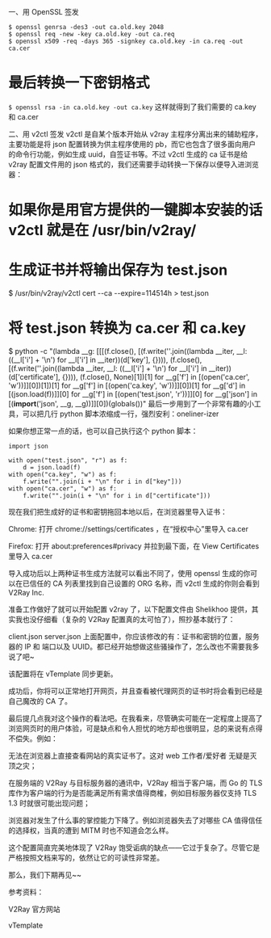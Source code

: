 一、用 OpenSSL 签发
```
$ openssl genrsa -des3 -out ca.old.key 2048
$ openssl req -new -key ca.old.key -out ca.req
$ openssl x509 -req -days 365 -signkey ca.old.key -in ca.req -out ca.cer
```
# 最后转换一下密钥格式
`$ openssl rsa -in ca.old.key -out ca.key`
这样就得到了我们需要的 ca.key 和 ca.cer

二、用 v2ctl 签发
v2ctl 是自某个版本开始从 v2ray 主程序分离出来的辅助程序，主要功能是将 json 配置转换为供主程序使用的 pb，而它也包含了很多面向用户的命令行功能，例如生成 uuid，自签证书等。不过 v2ctl 生成的 ca 证书是给 v2ray 配置文件用的 json 格式的，我们还需要手动转换一下保存以便导入进浏览器：

# 如果你是用官方提供的一键脚本安装的话 v2ctl 就是在 /usr/bin/v2ray/
# 生成证书并将输出保存为 test.json
$ /usr/bin/v2ray/v2ctl cert --ca --expire=114514h > test.json
# 将 test.json 转换为 ca.cer 和 ca.key
$ python -c "(lambda __g: [[[(f.close(), [(f.write(''.join((lambda __iter, __l: ((__l['i'] + '\n') for __l['i'] in __iter))(d['key'], {}))), (f.close(), [(f.write(''.join((lambda __iter, __l: ((__l['i'] + '\n') for __l['i'] in __iter))(d['certificate'], {}))), (f.close(), None)[1])[1] for __g['f'] in [(open('ca.cer', 'w'))]][0])[1])[1] for __g['f'] in [(open('ca.key', 'w'))]][0])[1] for __g['d'] in [(json.load(f))]][0] for __g['f'] in [(open('test.json', 'r'))]][0] for __g['json'] in [(__import__('json', __g, __g))]][0])(globals())"
最后一步用到了一个非常有趣的小工具，可以把几行 python 脚本浓缩成一行，强烈安利：oneliner-izer

如果你想正常一点的话，也可以自己执行这个 python 脚本：
```
import json

with open("test.json", "r") as f:
    d = json.load(f)
with open("ca.key", "w") as f:
    f.write("".join(i + "\n" for i in d["key"]))
with open("ca.cer", "w") as f:
    f.write("".join(i + "\n" for i in d["certificate"]))
```
现在我们把生成好的证书和密钥拖回本地以后，在浏览器里导入证书：

Chrome: 打开 chrome://settings/certificates ，在“授权中心”里导入 ca.cer

Firefox: 打开 about:preferences#privacy 并拉到最下面，在 View Certificates 里导入 ca.cer

导入成功后以上两种证书生成方法就可以看出不同了，使用 openssl 生成的你可以在已信任的 CA 列表里找到自己设置的 ORG 名称，而 v2ctl 生成的你则会看到 V2Ray Inc.

准备工作做好了就可以开始配置 v2ray 了，以下配置文件由 Shelikhoo 提供，其实我也没仔细看（复杂的 V2Ray 配置真的太可怕了），照抄基本就行了：

client.json
server.json
上面配置中，你应该修改的有：证书和密钥的位置，服务器的 IP 和 端口以及 UUID。都已经开始想做这些骚操作了，怎么改也不需要我多说了吧~

该配置将在 vTemplate 同步更新。

成功后，你将可以正常地打开网页，并且查看被代理网页的证书时将会看到已经是自己魔改的 CA 了。

最后提几点我对这个操作的看法吧。在我看来，尽管确实可能在一定程度上提高了浏览网页时的用户体验，可是缺点和令人担忧的地方却也很明显，总的来说有点得不偿失。例如：

无法在浏览器上直接查看网站的真实证书了。这对 web 工作者/爱好者 无疑是灭顶之灾；

在服务端的 V2Ray 与目标服务器的通讯中，V2Ray 相当于客户端，而 Go 的 TLS 库作为客户端的行为是否能满足所有需求值得商榷，例如目标服务器仅支持 TLS 1.3 时就很可能出现问题；

浏览器对发生了什么事的掌控能力下降了。例如浏览器失去了对哪些 CA 值得信任的选择权，当真的遭到 MITM 时也不知道会怎么样。

这个配置简直完美地体现了 V2Ray 饱受诟病的缺点——它过于复杂了。尽管它是严格按照文档来写的，依然让它的可读性非常差。

那么，我们下期再见~~

参考资料：

V2Ray 官方网站

vTemplate
